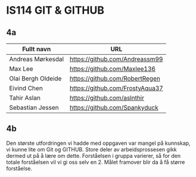 # IS114 GIT & GITHUB

## 4a

| Fullt navn | URL |
| --- | --- |
| Andreas Mørkesdal| https://github.com/Andreassm99 |
| Max Lee | https://github.com/Maxlee136 |
| Olai Bergh Oldeide | https://github.com/RobertRegen |
| Eivind Chen | https://github.com/FrostyAqua37 |
| Tahir Aslan| https://github.com/aslnthir |
| Sebastian Jessen | https://github.com/Spankyduck |

## 4b

Den største utfordringen vi hadde med oppgaven var mangel på kunnskap, vi kunne lite om Git og GITHUB. Store deler av arbeidsprossesen gikk dermed ut på å lære om dette. Forståelsen i gruppa varierer, så for den totale forståelsen vil vi gi oss selv en 2. Målet framover blir da å få større forståelse.


